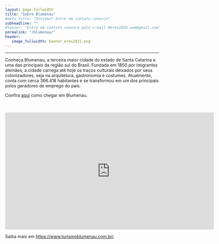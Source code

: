 ```yaml
---
layout: page-fullwidth
title: "Sobre Blumenau"
#meta_title: "Dúvidas? Entre em contato conosco"
subheadline: ""
#teaser: "Entre em contato conosco pelo e-mail #eres2020.uem@gmail.com"
permalink: "/blumenau/"
header:
   image_fullwidth: banner_eres2021.png
---
```

<hr>

<p>Conheça Blumenau, a terceira maior cidade do estado de Santa Catarina e uma das principais da região sul do Brasil. Fundada em 1850 por imigrantes alemães, a cidade carrega até hoje os traços culturais deixados por seus colonizadores, seja na arquitetura, gastronomia e costumes. Atualmente, conta com cerca 366.418 habitantes e se transformou em um dos principais polos geradores de emprego do país. </p>

<p>Confira <a href="https://www.turismoblumenau.com.br/como-chegar-em-blumenau/">aqui</a> como chegar em Blumenau.</p>
<br><br>

<iframe width="683" height="384" src="https://www.youtube.com/embed/hL1gQJew9sQ" title="Blumenau" frameborder="0" allow="accelerometer; autoplay; clipboard-write; encrypted-media; gyroscope; picture-in-picture" allowfullscreen></iframe>

Saiba mais em <a href="https://www.turismoblumenau.com.br/">https://www.turismoblumenau.com.br/</a>.
